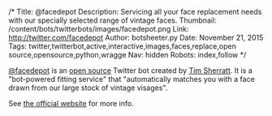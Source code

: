 /*
Title: @facedepot
Description: Servicing all your face replacement needs with our specially selected range of vintage faces.
Thumbnail: /content/bots/twitterbots/images/facedepot.png
Link: http://twitter.com/facedepot
Author: botsheeter.py
Date: November 21, 2015
Tags: twitter,twitterbot,active,interactive,images,faces,replace,open source,opensource,python,wragge
Nav: hidden
Robots: index,follow
*/

[@facedepot](https://twitter.com/facedepot) is an [open source](https://github.com/wragge/face-depot) Twitter bot created by [Tim Sherratt](https://twitter.com/wragge). It is a "bot-powered fitting service" that "automatically matches you with a face drawn from our large stock of vintage visages".

See [the official website](http://wragge.github.io/face-depot/) for more info.

